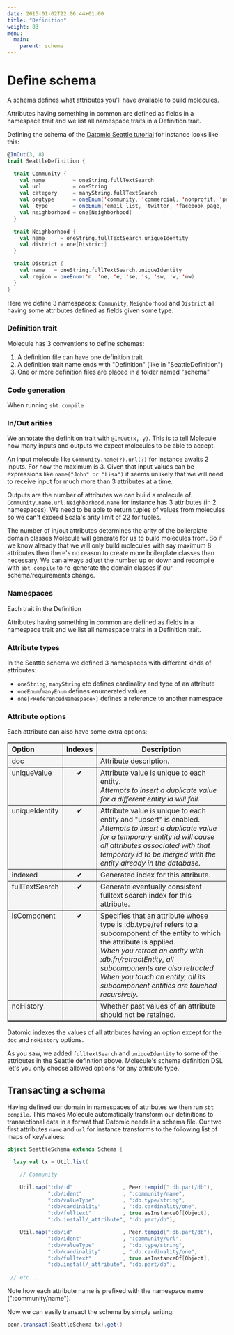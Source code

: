 ```yaml
---
date: 2015-01-02T22:06:44+01:00
title: "Definition"
weight: 83
menu:
  main:
    parent: schema
---
```


# Define schema

A schema defines what attributes you'll have available to build molecules.

Attributes having something in common are defined as fields in a namespace trait and we list all namespace traits in a Definition trait.

Defining the schema of the 
[Datomic Seattle tutorial](http://docs.datomic.com/tutorial.html) 
for instance looks like this:

```scala
@InOut(3, 8)
trait SeattleDefinition {

  trait Community {
    val name         = oneString.fullTextSearch
    val url          = oneString
    val category     = manyString.fullTextSearch
    val orgtype      = oneEnum('community, 'commercial, 'nonprofit, 'personal)
    val `type`       = oneEnum('email_list, 'twitter, 'facebook_page, 'blog, 'website, 'wiki, 'myspace, 'ning)
    val neighborhood = one[Neighborhood]
  }

  trait Neighborhood {
    val name     = oneString.fullTextSearch.uniqueIdentity
    val district = one[District]
  }

  trait District {
    val name   = oneString.fullTextSearch.uniqueIdentity
    val region = oneEnum('n, 'ne, 'e, 'se, 's, 'sw, 'w, 'nw)
  }
}
```

Here we define 3 namespaces: `Community`, `Neighborhood` and `District` all having some attributes defined as fields given some type.


### Definition trait

Molecule has 3 conventions to define schemas:

1. A definition file can have one definition trait
2. A definition trait name ends with "Definition" (like in "SeattleDefinition")
3. One or more definition files are placed in a folder named "schema"

### Code generation
When running `sbt compile` 


### In/Out arities

We annotate the definition trait with `@InOut(x, y)`. This is to tell Molecule
how many inputs and outputs we expect molecules to be able to accept. 

An input molecule like `Community.name(?).url(?)` for instance awaits 2 inputs. For now the 
maximum is 3. Given that input values can be expressions like `name("John" or "Lisa")` it seems 
unlikely that we will need to receive input for much more than 3 attributes at a time.

Outputs are the number of attributes we can build a molecule of. `Community.name.url.Neighborhood.name` 
for instance has 3 attributes (in 2 namespaces). We need to be able to return tuples of values from 
molecules so we can't exceed Scala's arity limit of 22 for tuples.

The number of in/out attributes determines the arity of the boilerplate domain classes Molecule will generate for us to build molecules from. So if we know already that we will only build molecules with say maximum 8 attributes then there's no reason to create more boilerplate classes than necessary. We can always adjust the number up or down and recompile with `sbt compile` to re-generate the domain classes if our schema/requirements change.

### Namespaces

Each trait in the Definition

Attributes having something in common are defined as fields in a namespace trait and we list all namespace traits in a Definition trait.

### Attribute types

In the Seattle schema we defined 3 namespaces with different kinds of attributes:

- `oneString`, `manyString` etc defines cardinality and type of an attribute
- `oneEnum`/`manyEnum` defines enumerated values
- `one[<ReferencedNamespace>]` defines a reference to another namespace

###  Attribute options

Each attribute can also have some extra options:

<p>
<table border="1" cellpadding="5" cellspacing="0" style="background-color:#f5f5f5;">
  <tr>
    <th align="left" valign="top" scope="col">Option</th>
    <th valign="top" scope="col"><strong>Indexes</strong></th>
    <th scope="col">Description</th>
  </tr>
  <tr valign="top">
    <td valign="top">doc</td>
    <td align="center" valign="top">&nbsp;</td>
    <td>Attribute description.</td>
  </tr>
  <tr valign="top">
    <td valign="top">uniqueValue</td>
    <td align="center" valign="top">✔︎</td>
    <td>Attribute value is unique to each entity.<br>
      <em>Attempts to insert a duplicate value for a different entity id will fail.</em></td>
  </tr>
  <tr valign="top">
    <td valign="top">uniqueIdentity</td>
    <td align="center" valign="top">✔︎</td>
    <td>Attribute value is unique to each entity and &quot;upsert&quot; is enabled.<br>
      <em>Attempts to insert a duplicate value for a temporary entity id will cause all attributes associated with that temporary id to be merged with the entity already in the database.</em></td>
  </tr>
  <tr>
    <td valign="top">indexed</td>
    <td align="center" valign="top">✔︎</td>
    <td>Generated index for this attribute.</td>
  </tr>
  <tr>
    <td valign="top">fullTextSearch</td>
    <td align="center" valign="top">✔︎</td>
    <td>Generate eventually consistent fulltext search index for this attribute.</td>
  </tr>
  <tr>
    <td valign="top">isComponent</td>
    <td align="center" valign="top">✔︎</td>
    <td>Specifies that an attribute whose type is :db.type/ref refers to a subcomponent of the entity to which the attribute is applied.<br>
    <em>When you retract an entity with :db.fn/retractEntity, all subcomponents are also retracted. When you touch an entity, all its subcomponent entities are touched recursively.</em></td>
  </tr>
  <tr>
    <td valign="top">noHistory</td>
    <td align="center" valign="top">&nbsp;</td>
    <td>Whether past values of an attribute should not be retained.</td>
  </tr>
</table>
</p>

Datomic indexes the values of all attributes having an option except for the `doc` and `noHistory` options.

As you saw, we added `fulltextSearch` and `uniqueIdentity` to some of the attributes in the Seattle definition above. Molecule's schema definition DSL let's you only choose allowed options for any attribute type.


## Transacting a schema

Having defined our domain in namespaces of attributes we then run `sbt compile`. 
This makes Molecule automatically transform our definitions to transactional 
data in a format that Datomic needs in a schema file. Our two first attributes
`name` and `url` for instance transforms to the following list of maps of key/values:

```scala
object SeattleSchema extends Schema {

  lazy val tx = Util.list(

    // Community ----------------------------------------------------------

    Util.map(":db/id"                , Peer.tempid(":db.part/db"),
             ":db/ident"             , ":community/name",
             ":db/valueType"         , ":db.type/string",
             ":db/cardinality"       , ":db.cardinality/one",
             ":db/fulltext"          , true.asInstanceOf[Object],
             ":db.install/_attribute", ":db.part/db"),

    Util.map(":db/id"                , Peer.tempid(":db.part/db"),
             ":db/ident"             , ":community/url",
             ":db/valueType"         , ":db.type/string",
             ":db/cardinality"       , ":db.cardinality/one",
             ":db/fulltext"          , true.asInstanceOf[Object],
             ":db.install/_attribute", ":db.part/db"),
           
 // etc...
```
Note how each attribute name is prefixed with the namespace name (":community/name"). 

Now we can easily transact the schema by simply writing:

```scala
conn.transact(SeattleSchema.tx).get()
```


[datomic]: http://www.datomic.com
[seattle]: http://docs.datomic.com/tutorial.html
[schema]: http://docs.datomic.com/schema.htm

[populate]: https://github.com/scalamolecule/wiki/Populate-the-database
[tutorial]: https://github.com/scalamolecule/wiki/Molecule-Seattle-tutorial
